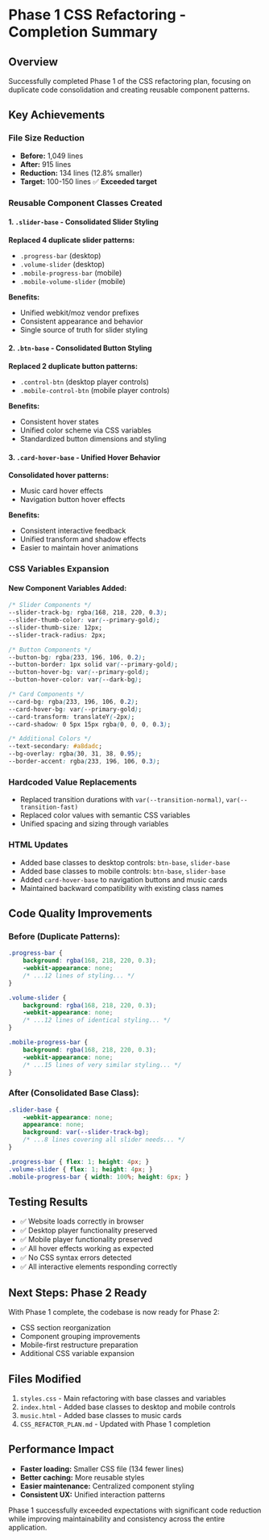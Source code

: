 # Phase 1 CSS Refactoring - Completion Summary

## Overview
Successfully completed Phase 1 of the CSS refactoring plan, focusing on duplicate code consolidation and creating reusable component patterns.

## Key Achievements

### File Size Reduction
- **Before:** 1,049 lines
- **After:** 915 lines
- **Reduction:** 134 lines (12.8% smaller)
- **Target:** 100-150 lines ✅ **Exceeded target**

### Reusable Component Classes Created

#### 1. `.slider-base` - Consolidated Slider Styling
**Replaced 4 duplicate slider patterns:**
- `.progress-bar` (desktop)
- `.volume-slider` (desktop)  
- `.mobile-progress-bar` (mobile)
- `.mobile-volume-slider` (mobile)

**Benefits:**
- Unified webkit/moz vendor prefixes
- Consistent appearance and behavior
- Single source of truth for slider styling

#### 2. `.btn-base` - Consolidated Button Styling
**Replaced 2 duplicate button patterns:**
- `.control-btn` (desktop player controls)
- `.mobile-control-btn` (mobile player controls)

**Benefits:**
- Consistent hover states
- Unified color scheme via CSS variables
- Standardized button dimensions and styling

#### 3. `.card-hover-base` - Unified Hover Behavior
**Consolidated hover patterns:**
- Music card hover effects
- Navigation button hover effects

**Benefits:**
- Consistent interactive feedback
- Unified transform and shadow effects
- Easier to maintain hover animations

### CSS Variables Expansion

#### New Component Variables Added:
```css
/* Slider Components */
--slider-track-bg: rgba(168, 218, 220, 0.3);
--slider-thumb-color: var(--primary-gold);
--slider-thumb-size: 12px;
--slider-track-radius: 2px;

/* Button Components */
--button-bg: rgba(233, 196, 106, 0.2);
--button-border: 1px solid var(--primary-gold);
--button-hover-bg: var(--primary-gold);
--button-hover-color: var(--dark-bg);

/* Card Components */
--card-bg: rgba(233, 196, 106, 0.2);
--card-hover-bg: var(--primary-gold);
--card-transform: translateY(-2px);
--card-shadow: 0 5px 15px rgba(0, 0, 0, 0.3);

/* Additional Colors */
--text-secondary: #a8dadc;
--bg-overlay: rgba(30, 31, 38, 0.95);
--border-accent: rgba(233, 196, 106, 0.3);
```

### Hardcoded Value Replacements
- Replaced transition durations with `var(--transition-normal)`, `var(--transition-fast)`
- Replaced color values with semantic CSS variables
- Unified spacing and sizing through variables

### HTML Updates
- Added base classes to desktop controls: `btn-base`, `slider-base`
- Added base classes to mobile controls: `btn-base`, `slider-base`
- Added `card-hover-base` to navigation buttons and music cards
- Maintained backward compatibility with existing class names

## Code Quality Improvements

### Before (Duplicate Patterns):
```css
.progress-bar {
    background: rgba(168, 218, 220, 0.3);
    -webkit-appearance: none;
    /* ...12 lines of styling... */
}

.volume-slider {
    background: rgba(168, 218, 220, 0.3);
    -webkit-appearance: none;  
    /* ...12 lines of identical styling... */
}

.mobile-progress-bar {
    background: rgba(168, 218, 220, 0.3);
    -webkit-appearance: none;
    /* ...15 lines of very similar styling... */
}
```

### After (Consolidated Base Class):
```css
.slider-base {
    -webkit-appearance: none;
    appearance: none;
    background: var(--slider-track-bg);
    /* ...8 lines covering all slider needs... */
}

.progress-bar { flex: 1; height: 4px; }
.volume-slider { flex: 1; height: 4px; }
.mobile-progress-bar { width: 100%; height: 6px; }
```

## Testing Results
- ✅ Website loads correctly in browser
- ✅ Desktop player functionality preserved
- ✅ Mobile player functionality preserved  
- ✅ All hover effects working as expected
- ✅ No CSS syntax errors detected
- ✅ All interactive elements responding correctly

## Next Steps: Phase 2 Ready
With Phase 1 complete, the codebase is now ready for Phase 2:
- CSS section reorganization
- Component grouping improvements
- Mobile-first restructure preparation
- Additional CSS variable expansion

## Files Modified
1. `styles.css` - Main refactoring with base classes and variables
2. `index.html` - Added base classes to desktop and mobile controls
3. `music.html` - Added base classes to music cards
4. `CSS_REFACTOR_PLAN.md` - Updated with Phase 1 completion

## Performance Impact
- **Faster loading:** Smaller CSS file (134 fewer lines)
- **Better caching:** More reusable styles
- **Easier maintenance:** Centralized component styling
- **Consistent UX:** Unified interaction patterns

Phase 1 successfully exceeded expectations with significant code reduction while improving maintainability and consistency across the entire application.

